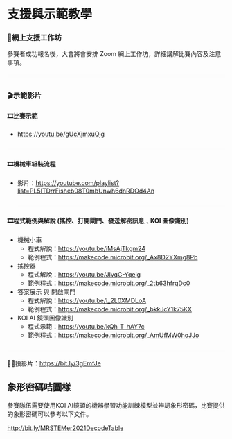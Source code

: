 # 支援與示範教學

### 🚩網上支援工作坊

參賽者成功報名後，大會將會安排 Zoom 網上工作坊，詳細講解比賽內容及注意事項。

![](./images/HubSpacer5mm.png)

### 🎬示範影片

#### 🎞比賽示範

- <https://youtu.be/gUcXjmxuQjg>

![](./images/HubSpacer2mm.png)

#### 🎞機械車組裝流程

- 影片：<https://youtube.com/playlist?list=PL5ITDrrFisheb08T0mbUnwh6dnRDOd4An>

  ![](./images/HubSpacer2mm.png)

#### 🎞程式範例與解說 (搖控、打開閘門、發送解密訊息﹑KOI 圖像識別)

- 機械小車
  - 程式解說：<https://youtu.be/iMsAjTkgm24>
  - 範例程式：<https://makecode.microbit.org/_Ax8D2YXmg8Pb>
- 搖控器 
  - 程式解說：<https://youtu.be/JIvqC-Yqeig>
  - 範例程式：<https://makecode.microbit.org/_2tb63hfrqDc0>
- 答案展示 與 開啟閘門
  - 程式解說：<https://youtu.be/I_2L0XMDLoA>
  - 範例程式：<https://makecode.microbit.org/_bkkJcY1k75KX>
- KOI AI 鏡頭圖像識別
  - 程式示範：<https://youtu.be/kQh_T_hAY7c>
  - 範例程式：<https://makecode.microbit.org/_AmUfMW0hoJJo>

![](./images/HubSpacer2mm.png)

👨‍🏫投影片：<https://bit.ly/3gEmfJe>



## 象形密碼咭圖樣

參賽隊伍需要使用KOI AI鏡頭的機器學習功能訓練模型並辨認象形密碼，比賽提供的象形密碼可以參考以下文件。

<http://bit.ly/MRSTEMer2021DecodeTable>

